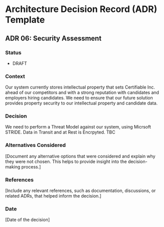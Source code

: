 # Architecture Decision Record (ADR) Template

## ADR 06: Security Assessment

### Status
- DRAFT

### Context
Our system currently stores intellectual property that sets Certifiable Inc. ahead of our competitors and with a strong reputation with candidates and employers hiring candidates.
We need to ensure that our future solution provides property security to our intellectual property and candidate data.

### Decision
We need to perform a Threat Model against our system, using Micrsoft STRIDE.
Data in Transit and at Rest is Encrpyted.
TBC


### Alternatives Considered
[Document any alternative options that were considered and explain why they were not chosen. This helps to provide insight into the decision-making process.]

### References
[Include any relevant references, such as documentation, discussions, or related ADRs, that helped inform the decision.]

### Date
[Date of the decision]

